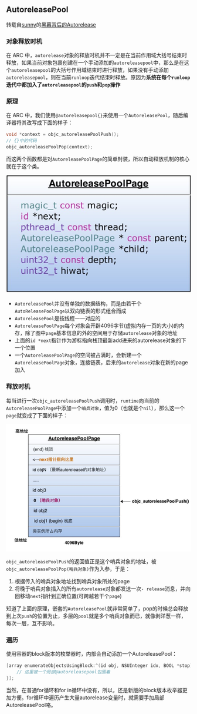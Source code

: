 ## AutoreleasePool

转载自[sunny](http://blog.sunnyxx.com/)的[黑幕背后的Autorelease](http://blog.sunnyxx.com/2014/10/15/behind-autorelease/)

### 对象释放时机

在 ARC 中，`autorelease`对象的释放时机并不一定是在当前作用域大括号结束时释放，如果当前对象包裹创建在一个手动添加的`autoreleasepool`中，那么是在这个`autoreleasepool`的大括号作用域结束时进行释放，如果没有手动添加`autoreleasepool`，则在当前`runloop`迭代结束时释放。原因为**系统在每个`runloop`迭代中都加入了`autoreleasepool`的`push`和`pop`操作**

### 原理

在 ARC 中，我们使用`@autoreleasepool{}`来使用一个`AutoreleasePool`，随后编译器将其改写成下面的样子： 

```c
void *context = objc_autoreleasePoolPush();
// {}中的代码
objc_autoreleasePoolPop(context);
```

而这两个函数都是对`AutoreleasePoolPage`的简单封装，所以自动释放机制的核心就在于这个类。 

![AutoreleasePool_0](./AutoreleasePool_0.jpg)

- `AutoreleasePool`并没有单独的数据结构，而是由若干个`AutoReleasePoolPage`以双向链表的形式组合而成
- `AutoreleasePool`是按线程一一对应的
- `AutoreleasePoolPage`每个对象会开辟4096字节(虚拟内存一页的大小)的内存，除了图中`page`基本信息的外的空间用于存储`autorelease`对象的地址
- 上面的`id *next`指针作为游标指向栈顶最新add进来的autorelease对象的下一个位置
- 一个`AutoreleasePoolPage`的空间被占满时，会新建一个`AutoreleasePoolPage`对象，连接链表，后来的`autorelease`对象在新的page加入

### 释放时机

每当进行一次`objc_autoreleasePoolPush`调用时，`runtime`向当前的`AutoreleasePoolPage`中添加一个`哨兵对象`，值为0（也就是个`nil`），那么这一个`page`就变成了下面的样子： 

![AutoreleasePool_1](./AutoreleasePool_1.jpg)

`objc_autoreleasePoolPush`的返回值正是这个哨兵对象的地址，被`objc_autoreleasePoolPop(哨兵对象)`作为入参，于是：

1. 根据传入的哨兵对象地址找到哨兵对象所处的page
2. 将晚于哨兵对象插入的所有`autorelease`对象都发送一次`- release`消息，并向回移动`next`指针到正确位置(可跨越若干个`page`)

知道了上面的原理，嵌套的`AutoreleasePool`就非常简单了，pop的时候总会释放到上次`push`的位置为止，多层的`pool`就是多个哨兵对象而已，就像剥洋葱一样，每次一层，互不影响。

### 遍历

使用容器的block版本的枚举器时，内部会自动添加一个AutoreleasePool： 

```objective-c
[array enumerateObjectsUsingBlock:^(id obj, NSUInteger idx, BOOL *stop) {
    // 这里被一个局部@autoreleasepool包围着
}];
```

当然，在普通for循环和for in循环中没有，所以，还是新版的block版本枚举器更加方便。for循环中遍历产生大量autorelease变量时，就需要手加局部AutoreleasePool咯。